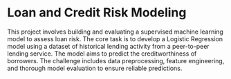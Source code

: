 # Loan and Credit Risk Modeling

This project involves building and evaluating a supervised machine learning model to assess loan risk. The core task is to develop a Logistic Regression model using a dataset of historical lending activity from a peer-to-peer lending service. The model aims to predict the creditworthiness of borrowers. The challenge includes data preprocessing, feature engineering, and thorough model evaluation to ensure reliable predictions.
